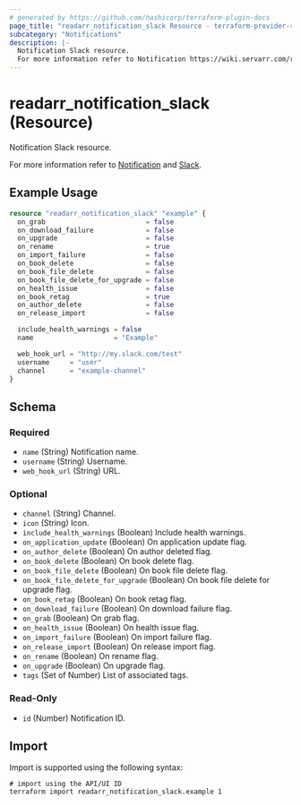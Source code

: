```yaml
---
# generated by https://github.com/hashicorp/terraform-plugin-docs
page_title: "readarr_notification_slack Resource - terraform-provider-readarr"
subcategory: "Notifications"
description: |-
  Notification Slack resource.
  For more information refer to Notification https://wiki.servarr.com/readarr/settings#connect and Slack https://wiki.servarr.com/readarr/supported#slack.
---
```


# readarr_notification_slack (Resource)

<!-- subcategory:Notifications -->Notification Slack resource.
For more information refer to [Notification](https://wiki.servarr.com/readarr/settings#connect) and [Slack](https://wiki.servarr.com/readarr/supported#slack).

## Example Usage

```terraform
resource "readarr_notification_slack" "example" {
  on_grab                         = false
  on_download_failure             = false
  on_upgrade                      = false
  on_rename                       = true
  on_import_failure               = false
  on_book_delete                  = false
  on_book_file_delete             = false
  on_book_file_delete_for_upgrade = false
  on_health_issue                 = false
  on_book_retag                   = true
  on_author_delete                = false
  on_release_import               = false

  include_health_warnings = false
  name                    = "Example"

  web_hook_url = "http://my.slack.com/test"
  username     = "user"
  channel      = "example-channel"
}
```

<!-- schema generated by tfplugindocs -->
## Schema

### Required

- `name` (String) Notification name.
- `username` (String) Username.
- `web_hook_url` (String) URL.

### Optional

- `channel` (String) Channel.
- `icon` (String) Icon.
- `include_health_warnings` (Boolean) Include health warnings.
- `on_application_update` (Boolean) On application update flag.
- `on_author_delete` (Boolean) On author deleted flag.
- `on_book_delete` (Boolean) On book delete flag.
- `on_book_file_delete` (Boolean) On book file delete flag.
- `on_book_file_delete_for_upgrade` (Boolean) On book file delete for upgrade flag.
- `on_book_retag` (Boolean) On book retag flag.
- `on_download_failure` (Boolean) On download failure flag.
- `on_grab` (Boolean) On grab flag.
- `on_health_issue` (Boolean) On health issue flag.
- `on_import_failure` (Boolean) On import failure flag.
- `on_release_import` (Boolean) On release import flag.
- `on_rename` (Boolean) On rename flag.
- `on_upgrade` (Boolean) On upgrade flag.
- `tags` (Set of Number) List of associated tags.

### Read-Only

- `id` (Number) Notification ID.

## Import

Import is supported using the following syntax:

```shell
# import using the API/UI ID
terraform import readarr_notification_slack.example 1
```
